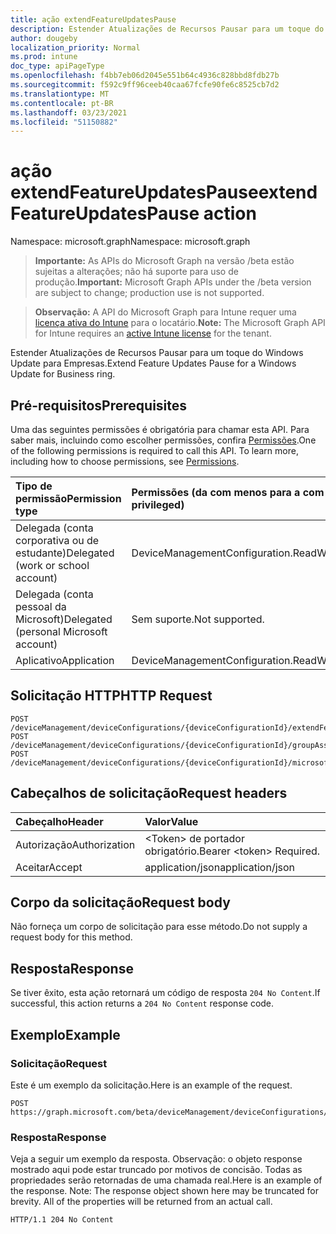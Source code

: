 ```yaml
---
title: ação extendFeatureUpdatesPause
description: Estender Atualizações de Recursos Pausar para um toque do Windows Update para Empresas.
author: dougeby
localization_priority: Normal
ms.prod: intune
doc_type: apiPageType
ms.openlocfilehash: f4bb7eb06d2045e551b64c4936c828bbd8fdb27b
ms.sourcegitcommit: f592c9ff96ceeb40caa67fcfe90fe6c8525cb7d2
ms.translationtype: MT
ms.contentlocale: pt-BR
ms.lasthandoff: 03/23/2021
ms.locfileid: "51150882"
---
```

# <a name="extendfeatureupdatespause-action"></a><span data-ttu-id="26739-103">ação extendFeatureUpdatesPause</span><span class="sxs-lookup"><span data-stu-id="26739-103">extendFeatureUpdatesPause action</span></span>

<span data-ttu-id="26739-104">Namespace: microsoft.graph</span><span class="sxs-lookup"><span data-stu-id="26739-104">Namespace: microsoft.graph</span></span>

> <span data-ttu-id="26739-105">**Importante:** As APIs do Microsoft Graph na versão /beta estão sujeitas a alterações; não há suporte para uso de produção.</span><span class="sxs-lookup"><span data-stu-id="26739-105">**Important:** Microsoft Graph APIs under the /beta version are subject to change; production use is not supported.</span></span>

> <span data-ttu-id="26739-106">**Observação:** A API do Microsoft Graph para Intune requer uma [licença ativa do Intune](https://go.microsoft.com/fwlink/?linkid=839381) para o locatário.</span><span class="sxs-lookup"><span data-stu-id="26739-106">**Note:** The Microsoft Graph API for Intune requires an [active Intune license](https://go.microsoft.com/fwlink/?linkid=839381) for the tenant.</span></span>

<span data-ttu-id="26739-107">Estender Atualizações de Recursos Pausar para um toque do Windows Update para Empresas.</span><span class="sxs-lookup"><span data-stu-id="26739-107">Extend Feature Updates Pause for a Windows Update for Business ring.</span></span>

## <a name="prerequisites"></a><span data-ttu-id="26739-108">Pré-requisitos</span><span class="sxs-lookup"><span data-stu-id="26739-108">Prerequisites</span></span>
<span data-ttu-id="26739-p101">Uma das seguintes permissões é obrigatória para chamar esta API. Para saber mais, incluindo como escolher permissões, confira [Permissões](/graph/permissions-reference).</span><span class="sxs-lookup"><span data-stu-id="26739-p101">One of the following permissions is required to call this API. To learn more, including how to choose permissions, see [Permissions](/graph/permissions-reference).</span></span>

|<span data-ttu-id="26739-111">Tipo de permissão</span><span class="sxs-lookup"><span data-stu-id="26739-111">Permission type</span></span>|<span data-ttu-id="26739-112">Permissões (da com menos para a com mais privilégios)</span><span class="sxs-lookup"><span data-stu-id="26739-112">Permissions (from least to most privileged)</span></span>|
|:---|:---|
|<span data-ttu-id="26739-113">Delegada (conta corporativa ou de estudante)</span><span class="sxs-lookup"><span data-stu-id="26739-113">Delegated (work or school account)</span></span>|<span data-ttu-id="26739-114">DeviceManagementConfiguration.ReadWrite.All</span><span class="sxs-lookup"><span data-stu-id="26739-114">DeviceManagementConfiguration.ReadWrite.All</span></span>|
|<span data-ttu-id="26739-115">Delegada (conta pessoal da Microsoft)</span><span class="sxs-lookup"><span data-stu-id="26739-115">Delegated (personal Microsoft account)</span></span>|<span data-ttu-id="26739-116">Sem suporte.</span><span class="sxs-lookup"><span data-stu-id="26739-116">Not supported.</span></span>|
|<span data-ttu-id="26739-117">Aplicativo</span><span class="sxs-lookup"><span data-stu-id="26739-117">Application</span></span>|<span data-ttu-id="26739-118">DeviceManagementConfiguration.ReadWrite.All</span><span class="sxs-lookup"><span data-stu-id="26739-118">DeviceManagementConfiguration.ReadWrite.All</span></span>|

## <a name="http-request"></a><span data-ttu-id="26739-119">Solicitação HTTP</span><span class="sxs-lookup"><span data-stu-id="26739-119">HTTP Request</span></span>
<!-- {
  "blockType": "ignored"
}
-->
``` http
POST /deviceManagement/deviceConfigurations/{deviceConfigurationId}/extendFeatureUpdatesPause
POST /deviceManagement/deviceConfigurations/{deviceConfigurationId}/groupAssignments/{deviceConfigurationGroupAssignmentId}/deviceConfiguration/extendFeatureUpdatesPause
POST /deviceManagement/deviceConfigurations/{deviceConfigurationId}/microsoft.graph.windowsDomainJoinConfiguration/networkAccessConfigurations/{deviceConfigurationId}/extendFeatureUpdatesPause
```

## <a name="request-headers"></a><span data-ttu-id="26739-120">Cabeçalhos de solicitação</span><span class="sxs-lookup"><span data-stu-id="26739-120">Request headers</span></span>
|<span data-ttu-id="26739-121">Cabeçalho</span><span class="sxs-lookup"><span data-stu-id="26739-121">Header</span></span>|<span data-ttu-id="26739-122">Valor</span><span class="sxs-lookup"><span data-stu-id="26739-122">Value</span></span>|
|:---|:---|
|<span data-ttu-id="26739-123">Autorização</span><span class="sxs-lookup"><span data-stu-id="26739-123">Authorization</span></span>|<span data-ttu-id="26739-124">&lt;Token&gt; de portador obrigatório.</span><span class="sxs-lookup"><span data-stu-id="26739-124">Bearer &lt;token&gt; Required.</span></span>|
|<span data-ttu-id="26739-125">Aceitar</span><span class="sxs-lookup"><span data-stu-id="26739-125">Accept</span></span>|<span data-ttu-id="26739-126">application/json</span><span class="sxs-lookup"><span data-stu-id="26739-126">application/json</span></span>|

## <a name="request-body"></a><span data-ttu-id="26739-127">Corpo da solicitação</span><span class="sxs-lookup"><span data-stu-id="26739-127">Request body</span></span>
<span data-ttu-id="26739-128">Não forneça um corpo de solicitação para esse método.</span><span class="sxs-lookup"><span data-stu-id="26739-128">Do not supply a request body for this method.</span></span>

## <a name="response"></a><span data-ttu-id="26739-129">Resposta</span><span class="sxs-lookup"><span data-stu-id="26739-129">Response</span></span>
<span data-ttu-id="26739-130">Se tiver êxito, esta ação retornará um código de resposta `204 No Content`.</span><span class="sxs-lookup"><span data-stu-id="26739-130">If successful, this action returns a `204 No Content` response code.</span></span>

## <a name="example"></a><span data-ttu-id="26739-131">Exemplo</span><span class="sxs-lookup"><span data-stu-id="26739-131">Example</span></span>

### <a name="request"></a><span data-ttu-id="26739-132">Solicitação</span><span class="sxs-lookup"><span data-stu-id="26739-132">Request</span></span>
<span data-ttu-id="26739-133">Este é um exemplo da solicitação.</span><span class="sxs-lookup"><span data-stu-id="26739-133">Here is an example of the request.</span></span>
``` http
POST https://graph.microsoft.com/beta/deviceManagement/deviceConfigurations/{deviceConfigurationId}/extendFeatureUpdatesPause
```

### <a name="response"></a><span data-ttu-id="26739-134">Resposta</span><span class="sxs-lookup"><span data-stu-id="26739-134">Response</span></span>
<span data-ttu-id="26739-p102">Veja a seguir um exemplo da resposta. Observação: o objeto response mostrado aqui pode estar truncado por motivos de concisão. Todas as propriedades serão retornadas de uma chamada real.</span><span class="sxs-lookup"><span data-stu-id="26739-p102">Here is an example of the response. Note: The response object shown here may be truncated for brevity. All of the properties will be returned from an actual call.</span></span>
``` http
HTTP/1.1 204 No Content
```





